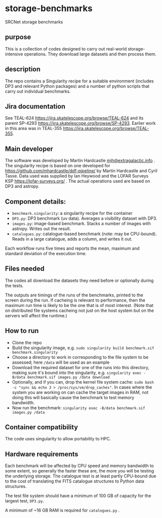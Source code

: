 # storage-benchmarks
SRCNet storage benchmarks

## purpose

This is a collection of codes designed to carry out real-world
storage-intensive operations. They download large datasets and then process them.

## description

The repo contains a Singularity recipe for a suitable environment (includes DP3 and relevant Python packages) and a number of python scripts that carry out individual benchmarks.

## Jira documentation

See TEAL-624 https://jira.skatelescope.org/browse/TEAL-624 and its parent SP-4293 https://jira.skatelescope.org/browse/SP-4293. Earlier work in this area was in TEAL-355 https://jira.skatelescope.org/browse/TEAL-355.

## Main developer

The software was developed by Martin Hardcastle mjh@extragalactic.info . The singularity recipe is based on one developed for https://github.com/mhardcastle/ddf-pipeline/ by Martin Hardcastle and Cyril Tasse. Data used was supplied by Ian Heywood and the LOFAR Surveys KSP https://lofar-surveys.org/ . The actual operations used are based on DP3 and astropy.

## Component details:

* `benchmark.singularity`: a singularity recipe for the container
* `DP3.py`: DP3 benchmark (uv data). Averages a visibility dataset with DP3.
* `images.py`: image-based benchmark. Stacks a number of images with astropy. Writes out the result.
* `catalogues.py`: catalogue-based benchmark (note: may be CPU-bound). Reads in a large catalogue, adds a column, and writes it out.

Each workflow runs five times and reports the mean, maximum and standard deviation of the execution time.

## Files needed

The codes all download the datasets they need before or optionally during the tests.

The outputs are timings of the runs of the benchmarks, printed to the screen during the run. If cacheing is relevant to performance, then the maximum run time is likely to be the one that is of most interest. (Note that on distributed file systems cacheing not just on the host system but on the servers will affect the runtime.)

## How to run

* Clone the repo
* Build the singularity image, e.g. `sudo singularity build benchmark.sif benchmark.singularity`
* Choose a directory to work in corresponding to the file system to be assessed; here `/data` will be used as an example
* Download the required dataset for one of the runs into this directory, making sure it's bound into the singularity, e.g. `singularity exec -B/data benchmark.sif images.py /data download`
* Optionally, and if you can, drop the kernel file system cache: `sudo bash -c "sync && echo 3 > /proc/sys/vm/drop_caches"`. In cases where the system you are working on can cache the target images in RAM, not doing this will basically cause the benchmark to test memory bandwidth.
* Now run the benchmark:  `singularity exec -B/data benchmark.sif images.py /data`

## Container compatibility

The code uses singularity to allow portability to HPC.

## Hardware requirements

Each benchmark will be affected by CPU speed and memory bandwidth to some extent, so generally the faster these are, the more you will be testing the underlying storage. The catalogue test is at least partly CPU-bound due to the cost of translating the FITS catalogue structures to Python data structures.

The test file system should have a minimum of 100 GB of capacity for the largest test, `DP3.py`.

A minimum of ~16 GB RAM is required for `catalogues.py` .
